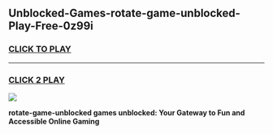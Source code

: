 
## Unblocked-Games-rotate-game-unblocked-Play-Free-0z99i
<h3>
<a href="https://premium76.site?title=rotate-game-unblocked&ref=20A">CLICK TO PLAY</a></h3>
<hr>

<h3>
<a href="https://premium76.site?title=rotate-game-unblocked&ref=20A">CLICK 2 PLAY</a>
  
</h3>

<a href="https://premium76.site?title=rotate-game-unblocked&ref=20A"><img src="https://clearcache.store/games.png"></a>


**rotate-game-unblocked games unblocked: Your Gateway to Fun and Accessible Online Gaming**

